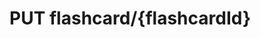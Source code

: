 #  PUT flashcard/{flashcardId}

<api-endpoint openapi-path="../../../src/main/resources/backend_flashpomo-openapi.yaml" method="PUT" endpoint="/flashcard/{flashcardId}"/>